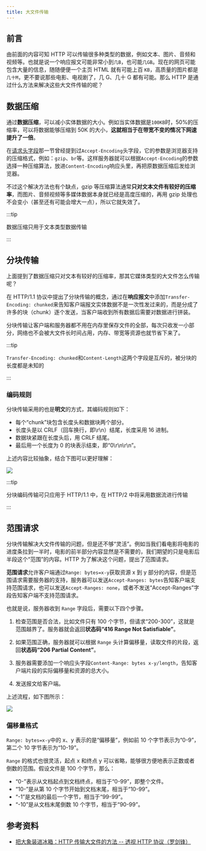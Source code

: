 ```yaml
---
title: 大文件传输
---
```


## 前言

由前面的内容可知 HTTP 可以传输很多种类型的数据，例如文本、图片、音频和视频等。也就是说一个响应报文可能非常小到`几B`，也可能`几GB`。现在的网页可能包含大量的信息，随随便便一个主页 HTML 就有可能上百 `KB`，高质量的图片都是`几十M`，更不要说那些电影、电视剧了，几 G、几十 G 都有可能。那么 HTTP 是通过什么方法来解决这些大文件传输的呢？

## 数据压缩

通过**数据压缩**，可以减小实体数据的大小。例如当实体数据是`100KB`时，50%的压缩率，可以将数据能够压缩到 50K 的大小，**这就相当于在带宽不变的情况下网速提升了一倍**。

在[请求头字段](/docs/http/4.http-headers/request-header#accept-encoding)那一节曾经提到过`Accept-Encoding`头字段，它的参数是浏览器支持的压缩格式，例如：`gzip`、`br`等。这样服务器就可以根据`Accept-Encoding`的参数选择一种压缩算法，放进`Content-Encoding`响应头里，再把原数据压缩后发给浏览器。

不过这个解决方法也有个缺点，gzip 等压缩算法通常**只对文本文件有较好的压缩率**，而图片、音频视频等多媒体数据本身就已经是高度压缩的，再用 gzip 处理也不会变小（甚至还有可能会增大一点），所以它就失效了。

:::tip

数据压缩只用于文本类型数据传输

:::

## 分块传输

上面提到了数据压缩只对文本有较好的压缩率，那其它媒体类型的大文件怎么传输呢？

在 HTTP/1.1 协议中提出了分块传输的概念，通过在**响应报文**中添加`Transfer-Encoding: chunked`来告知客户端报文实体数据不是一次性发过来的，而是分成了许多的块（chunk）逐个发送，当客户端收到所有数据后需要对数据进行拼装。

分块传输让客户端和服务器都不用在内存里保存文件的全部，每次只收发一小部分，网络也不会被大文件长时间占用，内存、带宽等资源也就节省下来了。

:::tip

`Transfer-Encoding: chunked`和`Content-Length`这两个字段是互斥的，被分块的长度都是未知的

:::

### 编码规则

分块传输采用的也是**明文**的方式，其编码规则如下：

- 每个“chunk”块包含长度头和数据块两个部分。
- 长度头是以 CRLF（回车换行，即\r\n）结尾，长度采用 16 进制。
- 数据块紧跟在长度头后，用 CRLF 结尾。
- 最后用一个长度为 0 的块表示结束，即“0\r\n\r\n”。

上述内容比较抽象，结合下图可以更好理解：

<Img w="600" legend="图：分块传输编码" src="https://cosmos-x.oss-cn-hangzhou.aliyuncs.com/20200109195548.png" />

:::tip

分块编码传输可只应用于 HTTP/1.1 中，在 HTTP/2 中将采用数据流进行传输

:::

## 范围请求

分块传输解决大文件传输的问题，但是还不够“灵活”。例如当我们看电影将电影的进度条拉到一半时，电影的前半部分内容显然是不需要的，我们期望的只是电影后半段这个“范围”的内容。HTTP 为了解决这个问题，提出了范围请求。

**范围请求**允许客户端通过`Range: bytes=x-y`获取资源 x 到 y 部分的内容，但是范围请求需要服务器的支持，服务器可以发送`Accept-Ranges: bytes`告知客户端支持范围请求，也可以发送`Accept-Ranges: none`，或者不发送“Accept-Ranges”字段告知客户端不支持范围请求。

也就是说，服务器收到 `Range` 字段后，需要以下四个步骤。

1. 检查范围是否合法，比如文件只有 100 个字节，但请求“200-300”，这就是范围越界了。服务器就会返回**状态码“416 Range Not Satisfiable”**。

2. 如果范围正确，服务器就可以根据 `Range` 头计算偏移量，读取文件的片段，返回**状态码“206 Partial Content”**。

3. 服务器需要添加一个响应头字段`Content-Range: bytes x-y/length`，告知客户端片段的实际偏移量和资源的总大小。

4. 发送报文给客户端。

上述流程，如下图所示：

<Img w="400" legend="图：范围传输服务器判断流程" src="https://cosmos-x.oss-cn-hangzhou.aliyuncs.com/range.png" />

### 偏移量格式

`Range: bytes=x-y`中的 x、y 表示的是“偏移量”，例如前 10 个字节表示为“0-9”，第二个 10 字节表示为“10-19”。

`Range` 的格式也很灵活，起点 x 和终点 y 可以省略，能够很方便地表示正数或者倒数的范围。假设文件是 100 个字节，那么：

- “0-”表示从文档起点到文档终点，相当于“0-99”，即整个文件。
- “10-”是从第 10 个字节开始到文档末尾，相当于“10-99”。
- “-1”是文档的最后一个字节，相当于“99-99”。
- “-10”是从文档末尾倒数 10 个字节，相当于“90-99”。

## 参考资料

- [把大象装进冰箱：HTTP 传输大文件的方法 -- 透视 HTTP 协议（罗剑锋）](https://time.geekbang.org/column/intro/100029001)
